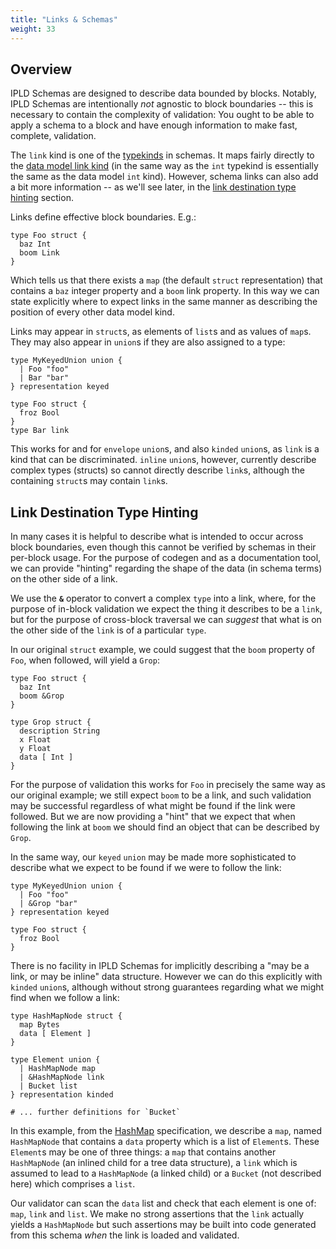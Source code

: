 ```yaml
---
title: "Links & Schemas"
weight: 33
---
```


## Overview

IPLD Schemas are designed to describe data bounded by blocks.
Notably, IPLD Schemas are intentionally _not_ agnostic to block boundaries -- this is necessary to contain the complexity of validation:
You ought to be able to apply a schema to a block and have enough information to make fast, complete, validation.

The `link` kind is one of the [typekinds](../typekinds/) in schemas.
It maps fairly directly to the [data model link kind](/docs/data-model/kinds/#link-kind)
(in the same way as the `int` typekind is essentially the same as the data model `int` kind).
However, schema links can also add a bit more information -- as we'll see later, in the
[link destination type hinting](#link-destination-type-hinting) section.

Links define effective block boundaries. E.g.:

```ipldsch
type Foo struct {
  baz Int
  boom Link
}
```

Which tells us that there exists a `map` (the default `struct` representation) that contains a `baz` integer property and a `boom` link property. In this way we can state explicitly where to expect links in the same manner as describing the position of every other data model kind.

Links may appear in `struct`s, as elements of `list`s and as values of `map`s. They may also appear in `union`s if they are also assigned to a type:

```ipldsch
type MyKeyedUnion union {
  | Foo "foo"
  | Bar "bar"
} representation keyed

type Foo struct {
  froz Bool
}
type Bar link
```

This works for and for `envelope` `union`s, and also `kinded` `union`s, as `link` is a kind that can be discriminated. `inline` `union`s, however, currently describe complex types (structs) so cannot directly describe `link`s, although the containing `struct`s may contain `link`s.

## Link Destination Type Hinting

In many cases it is helpful to describe what is intended to occur across block boundaries, even though this cannot be verified by schemas in their per-block usage. For the purpose of codegen and as a documentation tool, we can provide "hinting" regarding the shape of the data (in schema terms) on the other side of a link.

We use the **`&`** operator to convert a complex `type` into a link, where, for the purpose of in-block validation we expect the thing it describes to be a `link`, but for the purpose of cross-block traversal we can _suggest_ that what is on the other side of the `link` is of a particular `type`.

In our original `struct` example, we could suggest that the `boom` property of `Foo`, when followed, will yield a `Grop`:

```ipldsch
type Foo struct {
  baz Int
  boom &Grop
}

type Grop struct {
  description String
  x Float
  y Float
  data [ Int ]
}
```

For the purpose of validation this works for `Foo` in precisely the same way as our original example; we still expect `boom` to be a link, and such validation may be successful regardless of what might be found if the link were followed. But we are now providing a "hint" that we expect that when following the link at `boom` we should find an object that can be described by `Grop`.

In the same way, our `keyed` `union` may be made more sophisticated to describe what we expect to be found if we were to follow the link:

```ipldsch
type MyKeyedUnion union {
  | Foo "foo"
  | &Grop "bar"
} representation keyed

type Foo struct {
  froz Bool
}
```

There is no facility in IPLD Schemas for implicitly describing a "may be a link, or may be inline" data structure. However we can do this explicitly with `kinded` `union`s, although without strong guarantees regarding what we might find when we follow a link:

```ipldsch
type HashMapNode struct {
  map Bytes
  data [ Element ]
}

type Element union {
  | HashMapNode map
  | &HashMapNode link
  | Bucket list
} representation kinded

# ... further definitions for `Bucket`
```

In this example, from the [HashMap](https://github.com/ipld/specs/blob/master/data-structures/hashmap.md) specification, we describe a `map`, named `HashMapNode` that contains a `data` property which is a list of `Element`s. These `Element`s may be one of three things: a `map` that contains another `HashMapNode` (an inlined child for a tree data structure), a `link` which is assumed to lead to a `HashMapNode` (a linked child) or a `Bucket` (not described here) which comprises a `list`.

Our validator can scan the `data` list and check that each element is one of: `map`, `link` and `list`. We make no strong assertions that the `link` actually yields a `HashMapNode` but such assertions may be built into code generated from this schema _when_ the link is loaded and validated.
